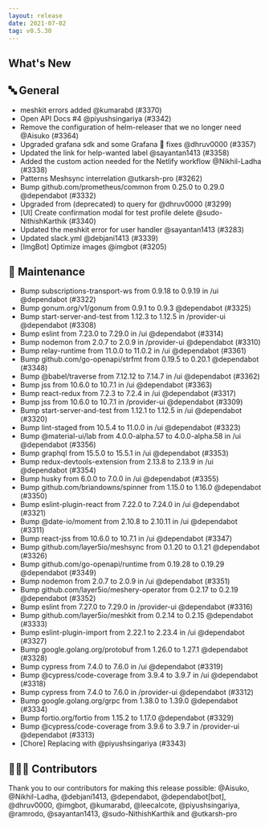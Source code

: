 ```yaml
---
layout: release
date: 2021-07-02
tag: v0.5.30
---
```


## What's New
## 🔤 General
- meshkit errors added @kumarabd (#3370)
- Open API Docs #4 @piyushsingariya (#3342)
- Remove the configuration of helm-releaser that we no longer need @Aisuko (#3364)
- Upgraded grafana sdk and some Grafana :bug: fixes @dhruv0000 (#3357)
- Updated the link for help-wanted label @sayantan1413 (#3358)
- Added the custom action needed for the Netlify workflow @Nikhil-Ladha (#3338)
- Patterns Meshsync interrelation @utkarsh-pro (#3262)
- Bump github.com/prometheus/common from 0.25.0 to 0.29.0 @dependabot (#3332)
- Upgraded from  (deprecated) to  query for  @dhruv0000 (#3299)
- [UI] Create confirmation modal for test profile delete  @sudo-NithishKarthik (#3340)
- Updated the meshkit error for user handler @sayantan1413 (#3283)
- Updated slack.yml @debjani1413 (#3339)
- [ImgBot] Optimize images @imgbot (#3205)

## 🧰 Maintenance

- Bump subscriptions-transport-ws from 0.9.18 to 0.9.19 in /ui @dependabot (#3322)
- Bump gonum.org/v1/gonum from 0.9.1 to 0.9.3 @dependabot (#3325)
- Bump start-server-and-test from 1.12.3 to 1.12.5 in /provider-ui @dependabot (#3308)
- Bump eslint from 7.23.0 to 7.29.0 in /ui @dependabot (#3314)
- Bump nodemon from 2.0.7 to 2.0.9 in /provider-ui @dependabot (#3310)
- Bump relay-runtime from 11.0.0 to 11.0.2 in /ui @dependabot (#3361)
- Bump github.com/go-openapi/strfmt from 0.19.5 to 0.20.1 @dependabot (#3348)
- Bump @babel/traverse from 7.12.12 to 7.14.7 in /ui @dependabot (#3362)
- Bump jss from 10.6.0 to 10.7.1 in /ui @dependabot (#3363)
- Bump react-redux from 7.2.3 to 7.2.4 in /ui @dependabot (#3317)
- Bump jss from 10.6.0 to 10.7.1 in /provider-ui @dependabot (#3309)
- Bump start-server-and-test from 1.12.1 to 1.12.5 in /ui @dependabot (#3320)
- Bump lint-staged from 10.5.4 to 11.0.0 in /ui @dependabot (#3323)
- Bump @material-ui/lab from 4.0.0-alpha.57 to 4.0.0-alpha.58 in /ui @dependabot (#3356)
- Bump graphql from 15.5.0 to 15.5.1 in /ui @dependabot (#3353)
- Bump redux-devtools-extension from 2.13.8 to 2.13.9 in /ui @dependabot (#3354)
- Bump husky from 6.0.0 to 7.0.0 in /ui @dependabot (#3355)
- Bump github.com/briandowns/spinner from 1.15.0 to 1.16.0 @dependabot (#3350)
- Bump eslint-plugin-react from 7.22.0 to 7.24.0 in /ui @dependabot (#3321)
- Bump @date-io/moment from 2.10.8 to 2.10.11 in /ui @dependabot (#3311)
- Bump react-jss from 10.6.0 to 10.7.1 in /ui @dependabot (#3347)
- Bump github.com/layer5io/meshsync from 0.1.20 to 0.1.21 @dependabot (#3326)
- Bump github.com/go-openapi/runtime from 0.19.28 to 0.19.29 @dependabot (#3349)
- Bump nodemon from 2.0.7 to 2.0.9 in /ui @dependabot (#3351)
- Bump github.com/layer5io/meshery-operator from 0.2.17 to 0.2.19 @dependabot (#3352)
- Bump eslint from 7.27.0 to 7.29.0 in /provider-ui @dependabot (#3316)
- Bump github.com/layer5io/meshkit from 0.2.14 to 0.2.15 @dependabot (#3333)
- Bump eslint-plugin-import from 2.22.1 to 2.23.4 in /ui @dependabot (#3327)
- Bump google.golang.org/protobuf from 1.26.0 to 1.27.1 @dependabot (#3328)
- Bump cypress from 7.4.0 to 7.6.0 in /ui @dependabot (#3319)
- Bump @cypress/code-coverage from 3.9.4 to 3.9.7 in /ui @dependabot (#3318)
- Bump cypress from 7.4.0 to 7.6.0 in /provider-ui @dependabot (#3312)
- Bump google.golang.org/grpc from 1.38.0 to 1.39.0 @dependabot (#3334)
- Bump fortio.org/fortio from 1.15.2 to 1.17.0 @dependabot (#3329)
- Bump @cypress/code-coverage from 3.9.6 to 3.9.7 in /provider-ui @dependabot (#3313)
- [Chore] Replacing  with  @piyushsingariya (#3343)

## 👨🏽‍💻 Contributors

Thank you to our contributors for making this release possible:
@Aisuko, @Nikhil-Ladha, @debjani1413, @dependabot, @dependabot[bot], @dhruv0000, @imgbot, @kumarabd, @leecalcote, @piyushsingariya, @ramrodo, @sayantan1413, @sudo-NithishKarthik and @utkarsh-pro
 
